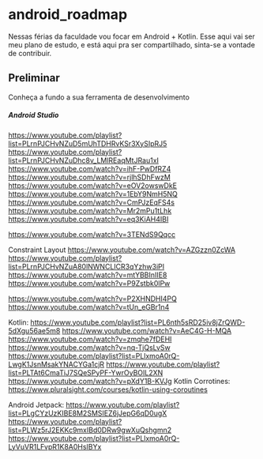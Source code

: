 # android_roadmap #
Nessas férias da faculdade vou focar em Android + Kotlin. Esse aqui vai ser meu plano de estudo, e está aqui pra ser compartilhado, sinta-se a vontade de contribuir.

## Preliminar
Conheça a fundo a sua ferramenta de desenvolvimento
##### Android Studio
https://www.youtube.com/playlist?list=PLrnPJCHvNZuD5mUhTDHRvKSr3XySIpRJ5
https://www.youtube.com/playlist?list=PLrnPJCHvNZuDhc8v_LMlREaqMtJRau1xI
https://www.youtube.com/watch?v=ihF-PwDfRZ4
https://www.youtube.com/watch?v=rjlhSDhFwzM
https://www.youtube.com/watch?v=eOV2owswDkE
https://www.youtube.com/watch?v=1EbY9NmH5NQ
https://www.youtube.com/watch?v=CmPJzEqFS4s
https://www.youtube.com/watch?v=Mr2mPu1tLhk
https://www.youtube.com/watch?v=eq3KiAH4IBI

https://www.youtube.com/watch?v=3TENdS9Qqcc

Constraint Layout
https://www.youtube.com/watch?v=AZGzzn0ZcWA
https://www.youtube.com/playlist?list=PLrnPJCHvNZuA80lNWNCLICR3qYzhw3iPI
https://www.youtube.com/watch?v=mtYBBInIIE8
https://www.youtube.com/watch?v=P9Zstbk0lPw

https://www.youtube.com/watch?v=P2XHNDHI4PQ
https://www.youtube.com/watch?v=tUn_eGBr1n4

Kotlin:
https://www.youtube.com/playlist?list=PL6nth5sRD25iv8jZrQWD-5dXgu56ae5m8
https://www.youtube.com/watch?v=AeC4G-H-MQA
https://www.youtube.com/watch?v=zmqhe7fDEHI
https://www.youtube.com/watch?v=nq-TjQsLvSw
https://www.youtube.com/playlist?list=PLlxmoA0rQ-LwgK1JsnMsakYNACYGa1cjR
https://www.youtube.com/playlist?list=PLTAt6CmaTiJ7SQeSPyPF-YwrOyBOIL2XN
https://www.youtube.com/watch?v=pXdY1B-KVJg
Kotlin Corrotines:
https://www.pluralsight.com/courses/kotlin-using-coroutines

Android Jetpack:
https://www.youtube.com/playlist?list=PLgCYzUzKIBE8M2SMSIEZ6jJepG6qD0ugX
https://www.youtube.com/playlist?list=PLWz5rJ2EKKc9mxIBd0DRw9gwXuQshgmn2
https://www.youtube.com/playlist?list=PLlxmoA0rQ-LyVuVR1LFvpR1K8A0HsIBYx
